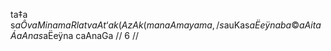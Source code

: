 ta‡a s$aÔvaM inamaRlatvaAt‘ak(AzAk(manaAmayama, /
s$auKas$aËeÿna ba©aAita ÁaAnas$aËeÿna caAnaGa // 6 //